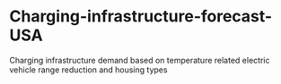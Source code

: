# Charging-infrastructure-forecast-USA
Charging infrastructure demand based on temperature related electric vehicle range reduction and housing types 
